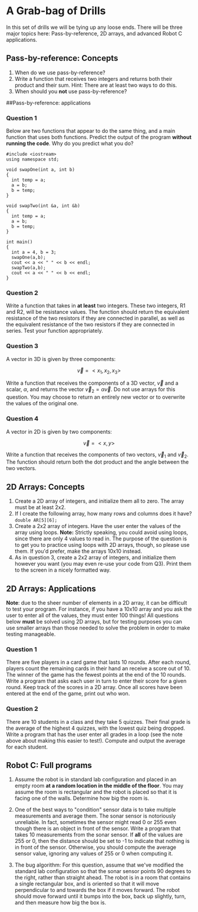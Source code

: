 # A Grab-bag of Drills

In this set of drills we will be tying up any loose ends.  There will be three major topics here: Pass-by-reference, 2D arrays, and advanced Robot C applications.  

## Pass-by-reference: Concepts

1. When do we use pass-by-reference?
2. Write a function that receives two integers and returns both their product and their sum.  Hint: There are at least two ways to do this.
3. When should you **not** use pass-by-reference?

##Pass-by-reference: applications

### Question 1

Below are two functions that appear to do the same thing, and a main function that uses both functions. Predict the output of the program **without running the code**.  Why do you predict what you do?  

    #include <iostream>
    using namespace std;

    void swapOne(int a, int b)
    {
      int temp = a;
      a = b;
      b = temp;
    }

    void swapTwo(int &a, int &b)
    {
      int temp = a;
      a = b;
      b = temp;
    }

    int main()
    {
      int a = 4, b = 3;
      swapOne(a,b);
      cout << a << " " << b << endl;
      swapTwo(a,b);
      cout << a << " " << b << endl;
    }

### Question 2

Write a function that takes in **at least** two integers.  These two integers, R1 and R2, will be resistance values.  The function should return the equivalent resistance of the two resistors if they are connected in parallel, as well as the equivalent resistance of the two resistors if they are connected in series.  Test your function appropriately.


### Question 3

A vector in 3D is given by three components:

$$\vec{v} = <x_1, x_2, x_3>$$

Write a function that receives the components of a 3D vector, $\vec{v}$ and a scalar, $\alpha$, and returns the vector $\vec{v}_2 = \alpha \vec{v}$.  Do not use arrays for this question.  You may choose to return an entirely new vector or to overwrite the values of the original one.

### Question 4

A vector in 2D is given by two components:

$$\vec{v} = <x, y>$$

Write a function that receives the components of two vectors, $\vec{v}_1$ and $\vec{v}_2$.  The function should return both the dot product and the angle between the two vectors.

## 2D Arrays: Concepts

1. Create a 2D array of integers, and initialize them all to zero.  The array must be at least 2x2.
2. If I create the following array, how many rows and columns does it have? `double AR[5][6];`
3. Create a 2x2 array of integers.  Have the user enter the values of the array using loops. **Note:** Strictly speaking, you could avoid using loops, since there are only 4 values to read in.  The purpose of the question is to get you to practice using loops with 2D arrays, though, so please use them.  If you'd prefer, make the arrays 10x10 instead.
4. As in question 3, create a 2x2 array of integers, and initialize them however you want (you may even re-use your code from Q3).  Print them to the screen in a nicely formatted way.

## 2D Arrays: Applications

**Note**: due to the sheer number of elements in a 2D array, it can be difficult to test your program.  For instance, if you have a 10x10 array and you ask the user to enter all of the values, they must enter 100 things!  All questions below **must** be solved using 2D arrays, but for testing purposes you can use smaller arrays than those needed to solve the problem in order to make testing manageable.

### Question 1

There are five players in a card game that lasts 10 rounds.  After each round, players count the remaining cards in their hand an receive a score out of 10.  The winner of the game has the fewest points at the end of the 10 rounds.  Write a program that asks each user in turn to enter their score for a given round.  Keep track of the scores in a 2D array.  Once all scores have been entered at the end of the game, print out who won.

### Question 2

There are 10 students in a class and they take 5 quizzes.  Their final grade is the average of the highest 4 quizzes, with the lowest quiz being dropped.  Write a program that has the user enter all grades in a loop (see the note above about making this easier to test!).  Compute and output the average for each student.

## Robot C: Full programs

1. Assume the robot is in standard lab configuration and placed in an empty room **at a random location in the middle of the floor**.  You may assume the room is rectangular and the robot is placed so that it is facing one of the walls.  Determine how big the room is.

2. One of the best ways to "condition" sensor data is to take multiple measurements and average them.  The sonar sensor is notoriously unreliable. In fact, sometimes the sensor might read 0 or 255 even though there is an object in front of the sensor.  Write a program that takes 10 measurements from the sonar sensor.  If **all** of the values are 255 or 0, then the distance should be set to -1 to indicate that nothing is in front of the sensor.  Otherwise, you should compute the average sensor value, ignoring any values of 255 or 0 when computing it.  

3. The bug algorithm: For this question, assume that we've modified the standard lab configuration so that the sonar sensor points 90 degrees to the right, rather than straight ahead.  The robot is in a room that contains a single rectangular box, and is oriented so that it will move perpendicular to and towards the box if it moves forward.  The robot should move forward until it bumps into the box, back up slightly, turn, and then measure how big the box is.
